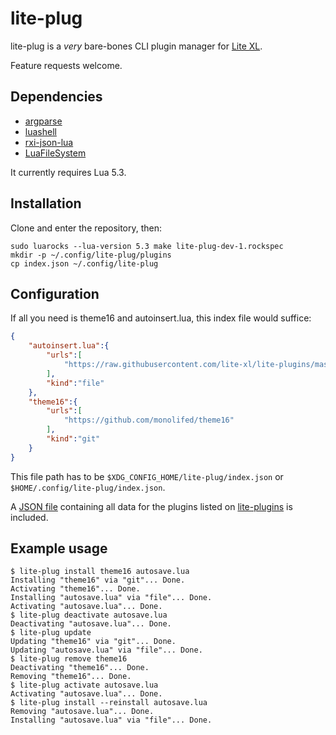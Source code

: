 <!-- vim: set shiftwidth=4 tabstop=4 expandtab : -->
# lite-plug

lite-plug is a *very* bare-bones CLI plugin manager for
[Lite XL](https://github.com/lite-xl/lite-xl).

Feature requests welcome.

## Dependencies

* [argparse](https://luarocks.org/modules/mpeterv/argparse)
* [luashell](https://luarocks.org/modules/mna/luashell)
* [rxi-json-lua](https://luarocks.org/modules/djfdyuruiry/rxi-json-lua)
* [LuaFileSystem](https://luarocks.org/modules/hisham/luafilesystem)

It currently requires Lua 5.3.

## Installation

Clone and enter the repository, then:

```
sudo luarocks --lua-version 5.3 make lite-plug-dev-1.rockspec
mkdir -p ~/.config/lite-plug/plugins
cp index.json ~/.config/lite-plug
```

## Configuration

If all you need is theme16 and autoinsert.lua, this index file would suffice:

```json
{
    "autoinsert.lua":{
        "urls":[
            "https://raw.githubusercontent.com/lite-xl/lite-plugins/master/plugins/autoinsert.lua"
        ],
        "kind":"file"
    },
    "theme16":{
        "urls":[
            "https://github.com/monolifed/theme16"
        ],
        "kind":"git"
    }
}
```

This file path has to be `$XDG_CONFIG_HOME/lite-plug/index.json` or
`$HOME/.config/lite-plug/index.json`.

A [JSON file](index.json) containing all data for the plugins listed on
[lite-plugins](https://github.com/lite-xl/lite-plugins) is included.

## Example usage

```
$ lite-plug install theme16 autosave.lua
Installing "theme16" via "git"... Done.
Activating "theme16"... Done.
Installing "autosave.lua" via "file"... Done.
Activating "autosave.lua"... Done.
$ lite-plug deactivate autosave.lua
Deactivating "autosave.lua"... Done.
$ lite-plug update
Updating "theme16" via "git"... Done.
Updating "autosave.lua" via "file"... Done.
$ lite-plug remove theme16
Deactivating "theme16"... Done.
Removing "theme16"... Done.
$ lite-plug activate autosave.lua
Activating "autosave.lua"... Done.
$ lite-plug install --reinstall autosave.lua
Removing "autosave.lua"... Done.
Installing "autosave.lua" via "file"... Done.
```
